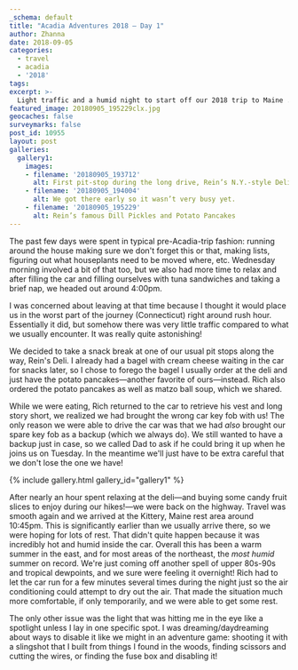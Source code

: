 ```yaml
---
_schema: default
title: "Acadia Adventures 2018 – Day 1"
author: Zhanna
date: 2018-09-05
categories:
  - travel
  - acadia
  - '2018' 
tags:
excerpt: >-
  Light traffic and a humid night to start off our 2018 trip to Maine ...
featured_image: 20180905_195229clx.jpg
geocaches: false
surveymarks: false
post_id: 10955
layout: post
galleries:
  gallery1:
    images:
    - filename: '20180905_193712'
      alt: First pit-stop during the long drive, Rein’s N.Y.-style Deli in Vernon, CT.
    - filename: '20180905_194004'
      alt: We got there early so it wasn’t very busy yet.
    - filename: '20180905_195229'
      alt: Rein’s famous Dill Pickles and Potato Pancakes
---
```


The past few days were spent in typical pre-Acadia-trip fashion: running around the house making sure we don't forget this or that, making lists, figuring out what houseplants need to be moved where, etc. Wednesday morning involved a bit of that too, but we also had more time to relax and after filling the car and filling ourselves with tuna sandwiches and taking a brief nap, we headed out around 4:00pm.

I was concerned about leaving at that time because I thought it would place us in the worst part of the journey (Connecticut) right around rush hour. Essentially it did, but somehow there was very little traffic compared to what we usually encounter. It was really quite astonishing!

We decided to take a snack break at one of our usual pit stops along the way, Rein's Deli. I already had a bagel with cream cheese waiting in the car for snacks later, so I chose to forego the bagel I usually order at the deli and just have the potato pancakes—another favorite of ours—instead. Rich also ordered the potato pancakes as well as matzo ball soup, which we shared. 

While we were eating, Rich returned to the car to retrieve his vest and long story short, we realized we had brought the wrong car key fob with us! The only reason we were able to drive the car was that we had _also_ brought our spare key fob as a backup (which we always do). We still wanted to have a backup just in case, so we called Dad to ask if he could bring it up when he joins us on Tuesday. In the meantime we'll just have to be extra careful that we don't lose the one we have!

{% include gallery.html gallery_id="gallery1" %}

After nearly an hour spent relaxing at the deli—and buying some candy fruit slices to enjoy during our hikes!—we were back on the highway. Travel was smooth again and we arrived at the Kittery, Maine rest area around 10:45pm. This is significantly earlier than we usually arrive there, so we were hoping for lots of rest. That didn't quite happen because it was incredibly hot and humid inside the car. Overall this has been a warm summer in the east, and for most areas of the northeast, the _most humid_ summer on record. We're just coming off another spell of upper 80s-90s and tropical dewpoints, and we sure were feeling it overnight! Rich had to let the car run for a few minutes several times during the night just so the air conditioning could attempt to dry out the air. That made the situation much more comfortable, if only temporarily, and we were able to get some rest. 

The only other issue was the light that was hitting me in the eye like a spotlight unless I lay in one specific spot. I was dreaming/daydreaming about ways to disable it like we might in an adventure game: shooting it with a slingshot that I built from things I found in the woods, finding scissors and cutting the wires, or finding the fuse box and disabling it!


